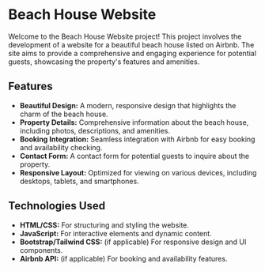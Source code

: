# Beach House Website

Welcome to the Beach House Website project! This project involves the development of a website for a beautiful beach house listed on Airbnb. The site aims to provide a comprehensive and engaging experience for potential guests, showcasing the property's features and amenities.

## Features

- **Beautiful Design:** A modern, responsive design that highlights the charm of the beach house.
- **Property Details:** Comprehensive information about the beach house, including photos, descriptions, and amenities.
- **Booking Integration:** Seamless integration with Airbnb for easy booking and availability checking.
- **Contact Form:** A contact form for potential guests to inquire about the property.
- **Responsive Layout:** Optimized for viewing on various devices, including desktops, tablets, and smartphones.

## Technologies Used

- **HTML/CSS:** For structuring and styling the website.
- **JavaScript:** For interactive elements and dynamic content.
- **Bootstrap/Tailwind CSS:** (if applicable) For responsive design and UI components.
- **Airbnb API:** (if applicable) For booking and availability features.

